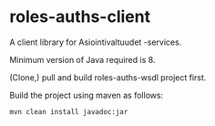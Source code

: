 # roles-auths-client

A client library for Asiointivaltuudet -services.

Minimum version of Java required is 8.

(Clone,) pull and build roles-auths-wsdl project first.

Build the project using maven as follows:

    mvn clean install javadoc:jar

